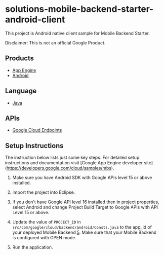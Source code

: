 solutions-mobile-backend-starter-android-client
=====================================

This project is Android native client sample for Mobile Backend Starter.

Disclaimer: This is not an official Google Product.

## Products
- [App Engine][1]
- [Android][2]

## Language
- [Java][3]

## APIs
- [Google Cloud Endpoints][4]

## Setup Instructions
The instruction below lists just some key steps.
For detailed setup instructions and documentation visit [Google App Engine developer site] (https://developers.google.com/cloud/samples/mbs).

1. Make sure you have Android SDK with Google APIs level 15 or above installed.

2. Import the project into Eclipse.

3. If you don't have Google API level 16 installed then in project properties,
   select Android and change Project Build Target to Google APIs with API Level 15 or above.

4. Update the value of `PROJECT_ID` in
   `src/com/google/cloud/backend/android/Consts.java` to the app_id of your
   deployed Mobile Backend [5]. Make sure that your Mobile Backend is configured
   with OPEN mode.

5. Run the application.

[1]: https://developers.google.com/appengine
[2]: http://developer.android.com/index.html
[3]: http://java.com/en/
[4]: https://developers.google.com/appengine/docs/java/endpoints/
[5]: https://github.com/GoogleCloudPlatform/solutions-mobile-backend-starter-java

